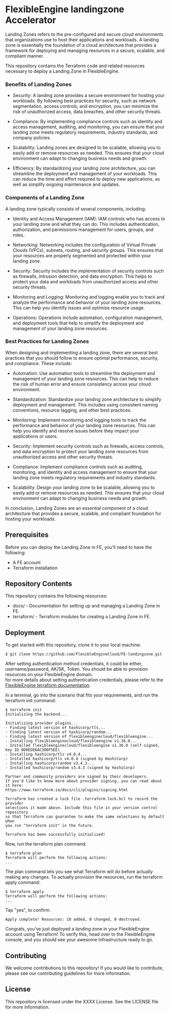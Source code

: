 # FlexibleEngine landingzone Accelerator

Landing Zones refers to the pre-configured and secure cloud environments that organizations use to host their applications and workloads. A landing zone is essentially the foundation of a cloud architecture that provides a framework for deploying and managing resources in a secure, scalable, and compliant manner.

This repository contains the Terraform code and related resources necessary to deploy a Landing Zone in FlexibleEngine.


### Benefits of Landing Zones
- Security: A landing zone provides a secure environment for hosting your workloads. By following best practices for security, such as network segmentation, access controls, and encryption, you can minimize the risk of unauthorized access, data breaches, and other security threats.

- Compliance: By implementing compliance controls such as identity and access management, auditing, and monitoring, you can ensure that your landing zone meets regulatory requirements, industry standards, and company policies.

- Scalability: Landing zones are designed to be scalable, allowing you to easily add or remove resources as needed. This ensures that your cloud environment can adapt to changing business needs and growth.

- Efficiency: By standardizing your landing zone architecture, you can streamline the deployment and management of your workloads. This can reduce the time and effort required to deploy new applications, as well as simplify ongoing maintenance and updates.


### Components of a Landing Zone
A landing zone typically consists of several components, including:

- Identity and Access Management (IAM): IAM controls who has access to your landing zone and what they can do. This includes authentication, authorization, and permissions management for users, groups, and roles.

- Networking: Networking includes the configuration of Virtual Private Clouds (VPCs), subnets, routing, and security groups. This ensures that your resources are properly segmented and protected within your landing zone.

- Security: Security includes the implementation of security controls such as firewalls, intrusion detection, and data encryption. This helps to protect your data and workloads from unauthorized access and other security threats.

- Monitoring and Logging: Monitoring and logging enable you to track and analyze the performance and behavior of your landing zone resources. This can help you identify issues and optimize resource usage.

- Operations: Operations include automation, configuration management, and deployment tools that help to simplify the deployment and management of your landing zone resources.


### Best Practices for Landing Zones
When designing and implementing a landing zone, there are several best practices that you should follow to ensure optimal performance, security, and compliance. These include:

- Automation: Use automation tools to streamline the deployment and management of your landing zone resources. This can help to reduce the risk of human error and ensure consistency across your cloud environment.

- Standardization: Standardize your landing zone architecture to simplify deployment and management. This includes using consistent naming conventions, resource tagging, and other best practices.

- Monitoring: Implement monitoring and logging tools to track the performance and behavior of your landing zone resources. This can help you identify and resolve issues before they impact your applications or users.

- Security: Implement security controls such as firewalls, access controls, and data encryption to protect your landing zone resources from unauthorized access and other security threats.

- Compliance: Implement compliance controls such as auditing, monitoring, and identity and access management to ensure that your landing zone meets regulatory requirements and industry standards.

- Scalability: Design your landing zone to be scalable, allowing you to easily add or remove resources as needed. This ensures that your cloud environment can adapt to changing business needs and growth.

In conclusion, Landing Zones are an essential component of a cloud architecture that provides a secure, scalable, and compliant foundation for hosting your workloads.


## Prerequisites
Before you can deploy the Landing Zone in FE, you'll need to have the following:

- A FE account
- Terraform installation

## Repository Contents
This repository contains the following resources:

- docs/ - Documentation for setting up and managing a Landing Zone in FE.
- terraform/ - Terraform modules for creating a Landing Zone in FE.

## Deployment
To get started with this repository, clone it to your local machine:
```
$ git clone https://github.com/FlexibleEngineCloud/FE-landingzone.git
```
After setting authentication method credentials, it could be either, username/password, AK/SK, Token.
You should be able to provision resources on your FlexibleEngine domain.
<br/>
for more details about setting authentication credentials, please refer to the [FlexibleEngine terraform documentation](https://registry.terraform.io/providers/FlexibleEngineCloud/flexibleengine/latest/docs).

In a terminal, go into the scenario that fits your requirements, and run the terraform init command:
```
$ terraform init
Initializing the backend...

Initializing provider plugins...
- Finding latest version of hashicorp/tls...
- Finding latest version of hashicorp/random...
- Finding latest version of flexibleenginecloud/flexibleengine...
- Installing flexibleenginecloud/flexibleengine v1.36.0...
- Installed flexibleenginecloud/flexibleengine v1.36.0 (self-signed, key ID 0D0EDE6AC300F5EE)
- Installing hashicorp/tls v4.0.4...
- Installed hashicorp/tls v4.0.4 (signed by HashiCorp)
- Installing hashicorp/random v3.4.3...
- Installed hashicorp/random v3.4.3 (signed by HashiCorp)

Partner and community providers are signed by their developers.
If you'd like to know more about provider signing, you can read about it here:
https://www.terraform.io/docs/cli/plugins/signing.html

Terraform has created a lock file .terraform.lock.hcl to record the provider
selections it made above. Include this file in your version control repository
so that Terraform can guarantee to make the same selections by default when
you run "terraform init" in the future.

Terraform has been successfully initialized!
```
Now, run the terraform plan command:
```
$ terraform plan
Terraform will perform the following actions:
...
```
The plan command lets you see what Terraform will do before actually making any changes.
To actually provision the resources, run the terraform apply command:
```
$ terraform apply
Terraform will perform the following actions:
...
```
Tap "yes", to confirm.
```
Apply complete! Resources: 18 added, 0 changed, 0 destroyed.
```
Congrats, you’ve just deployed a landing zone in your FlexibleEngine account using Terraform! To verify this, head over to the FlexibleEngine console, and you should see your awesome infrastructure ready to go.

## Contributing
We welcome contributions to this repository! If you would like to contribute, please see our contributing guidelines for more information.

## License
This repository is licensed under the XXXX License. See the LICENSE file for more information.
